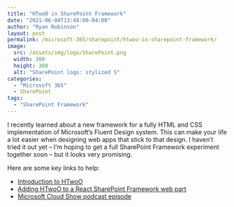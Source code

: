 ```yaml
---
title: "HTwoO in SharePoint Framework"
date: "2021-06-04T13:48:00-04:00"
author: "Ryan Robinson"
layout: post
permalink: /microsoft-365/sharepoint/htwoo-in-sharepoint-framework/
image: 
  src: /assets/img/logo/SharePoint.png
  width: 300
  height: 300
  alt: "SharePoint logo: stylized S"
categories:
  - "Microsoft 365"
  - SharePoint
tags:
  - "SharePoint Framework"
---
```


I recently learned about a new framework for a fully HTML and CSS implementation of Microsoft’s Fluent Design system. This can make your life a lot easier when designing web apps that stick to that design. I haven’t tried it out yet – I’m hoping to get a full SharePoint Framework experiment together soon – but it looks very promising.

Here are some key links to help:

- [Introduction to HTwoO](https://n8d.at/htwoo-ui-launched-fluent-design-in-html-and-css/)
- [Adding HTwoO to a React SharePoint Framework web part](https://n8d.at/how-to-use-htwoo-with-a-reactjs-web-part/?utm_source=collab365&utm_medium=collab365today&utm_campaign=daily_digest)
- [Microsoft Cloud Show podcast episode](https://www.microsoftcloudshow.com/podcast/Episodes/407-htwoo-a-pure-html-css-fluent-design-system-stefan-bauer/)
